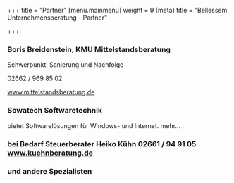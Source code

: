 +++
title = "Partner"
[menu.mainmenu]
weight = 9
[meta]
title = "Bellessem Unternehmensberatung - Partner"

+++
### Boris Breidenstein, KMU Mittelstandsberatung

Schwerpunkt: Sanierung und Nachfolge

02662 / 969 85 02

www.mittelstandsberatung.de

### Sowatech Softwaretechnik

bietet Softwarelösungen für Windows- und Internet. mehr...

### bei Bedarf Steuerberater Heiko Kühn 02661 / 94 91 05 www.kuehnberatung.de

### und andere Spezialisten